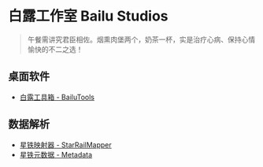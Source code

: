 # 白露工作室 Bailu Studios
> 午餐需讲究君臣相佐。烟熏肉堡两个，奶茶一杯，实是治疗心病、保持心情愉快的不二之选！

## 桌面软件
* [白露工具箱 - BailuTools](https://github.com/Bailu-Studios/BailuTools)

## 数据解析
* [星铁映射器 - StarRailMapper](https://github.com/Bailu-Studios/StarRailMapper)
* [星铁元数据 - Metadata](https://github.com/Bailu-Studios/Metadata)
